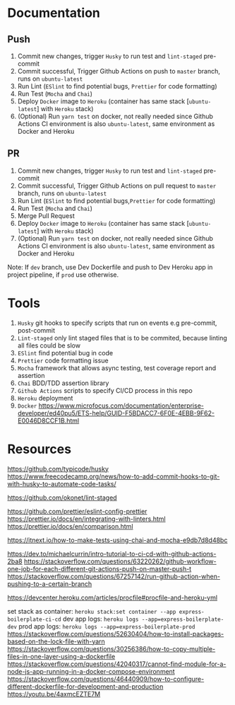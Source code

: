 # Documentation

## Push

1. Commit new changes, trigger `Husky` to run test and `lint-staged` pre-commit
2. Commit successful, Trigger Github Actions on push to `master` branch, runs on `ubuntu-latest`
3. Run Lint (`ESlint` to find potential bugs, `Prettier` for code formatting)
4. Run Test (`Mocha` and `Chai`)
5. Deploy `Docker` image to `Heroku` (container has same stack [```ubuntu-latest```] with `Heroku` stack)
6. (Optional) Run `yarn test` on docker, not really needed since Github Actions CI environment is also `ubuntu-latest`, same environment as Docker and Heroku

## PR

1. Commit new changes, trigger `Husky` to run test and `lint-staged` pre-commit
2. Commit successful, Trigger Github Actions on pull request to `master` branch, runs on `ubuntu-latest`
3. Run Lint (`ESlint` to find potential bugs,`Prettier` for code formatting)
4. Run Test (`Mocha` and `Chai`)
5. Merge Pull Request
6. Deploy `Docker` image to `Heroku` (container has same stack [```ubuntu-latest```] with `Heroku` stack)
7. (Optional) Run `yarn test` on docker, not really needed since Github Actions CI environment is also `ubuntu-latest`, same environment as Docker and Heroku

Note: If ```dev``` branch, use Dev Dockerfile and push to Dev Heroku app in project pipeline, if ```prod``` use otherwise.

# Tools

1. `Husky` git hooks to specify scripts that run on events e.g pre-commit, post-commit
2. `Lint-staged` only lint staged files that is to be commited, because linting all files could be slow
3. `ESlint` find potential bug in code
4. `Prettier` code formatting issue
5. `Mocha` framework that allows async testing, test coverage report and assertion
6. `Chai` BDD/TDD assertion library
7. `Github Actions` scripts to specify CI/CD process in this repo
8. `Heroku` deployment
9. `Docker` https://www.microfocus.com/documentation/enterprise-developer/ed40pu5/ETS-help/GUID-F5BDACC7-6F0E-4EBB-9F62-E0046D8CCF1B.html

# Resources

https://github.com/typicode/husky
https://www.freecodecamp.org/news/how-to-add-commit-hooks-to-git-with-husky-to-automate-code-tasks/

https://github.com/okonet/lint-staged

https://github.com/prettier/eslint-config-prettier
https://prettier.io/docs/en/integrating-with-linters.html
https://prettier.io/docs/en/comparison.html

https://itnext.io/how-to-make-tests-using-chai-and-mocha-e9db7d8d48bc

https://dev.to/michaelcurrin/intro-tutorial-to-ci-cd-with-github-actions-2ba8
https://stackoverflow.com/questions/63220262/github-workflow-one-job-for-each-different-git-actions-push-on-master-push-t
https://stackoverflow.com/questions/67257142/run-github-action-when-pushing-to-a-certain-branch

https://devcenter.heroku.com/articles/procfile#procfile-and-heroku-yml

set stack as container: `heroku stack:set container --app express-boilerplate-ci-cd`
dev app logs: `heroku logs --app=express-boilerplate-dev`
prod app logs: `heroku logs --app=express-boilerplate-prod`
https://stackoverflow.com/questions/52630404/how-to-install-packages-based-on-the-lock-file-with-yarn
https://stackoverflow.com/questions/30256386/how-to-copy-multiple-files-in-one-layer-using-a-dockerfile
https://stackoverflow.com/questions/42040317/cannot-find-module-for-a-node-js-app-running-in-a-docker-compose-environment
https://stackoverflow.com/questions/46440909/how-to-configure-different-dockerfile-for-development-and-production
https://youtu.be/4axmcEZTE7M
